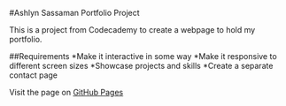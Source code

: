 #Ashlyn Sassaman Portfolio Project

This is a project from Codecademy to create a webpage to hold my portfolio.

##Requirements
*Make it interactive in some way
*Make it responsive to different screen sizes
*Showcase projects and skills
*Create a separate contact page

Visit the page on [GitHub Pages]()
